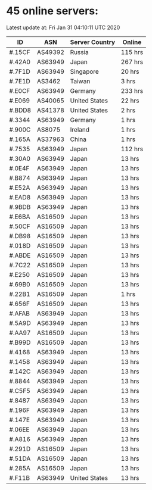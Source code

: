 # 45 online servers:

Latest update at: Fri Jan 31 04:10:11 UTC 2020

| ID | ASN | Server Country | Online |
| -- | --- | -------------- | ------ |
| #.15CF | AS49392 | Russia | 115 hrs |
| #.42A0 | AS63949 | Japan | 267 hrs |
| #.7F1D | AS63949 | Singapore | 20 hrs |
| #.7E1D | AS3462 | Taiwan | 3 hrs |
| #.E0CF | AS63949 | Germany | 233 hrs |
| #.E069 | AS40065 | United States | 22 hrs |
| #.BDD8 | AS41378 | United States | 2 hrs |
| #.3344 | AS63949 | Germany | 1 hrs |
| #.900C | AS8075 | Ireland | 1 hrs |
| #.165A | AS37963 | China | 1 hrs |
| #.7535 | AS63949 | Japan | 112 hrs |
| #.30A0 | AS63949 | Japan | 13 hrs |
| #.0E4F | AS63949 | Japan | 13 hrs |
| #.B874 | AS63949 | Japan | 13 hrs |
| #.E52A | AS63949 | Japan | 13 hrs |
| #.EAD8 | AS63949 | Japan | 13 hrs |
| #.9BDB | AS63949 | Japan | 13 hrs |
| #.E6BA | AS16509 | Japan | 13 hrs |
| #.50CF | AS16509 | Japan | 13 hrs |
| #.DB98 | AS16509 | Japan | 13 hrs |
| #.018D | AS16509 | Japan | 13 hrs |
| #.ABDE | AS16509 | Japan | 13 hrs |
| #.7C22 | AS16509 | Japan | 13 hrs |
| #.E250 | AS16509 | Japan | 13 hrs |
| #.69B0 | AS16509 | Japan | 13 hrs |
| #.22B1 | AS16509 | Japan | 1 hrs |
| #.656F | AS16509 | Japan | 13 hrs |
| #.AFAB | AS63949 | Japan | 13 hrs |
| #.5A9D | AS63949 | Japan | 13 hrs |
| #.AA97 | AS16509 | Japan | 13 hrs |
| #.B99D | AS16509 | Japan | 13 hrs |
| #.4168 | AS63949 | Japan | 13 hrs |
| #.1458 | AS63949 | Japan | 13 hrs |
| #.142C | AS63949 | Japan | 13 hrs |
| #.8844 | AS63949 | Japan | 13 hrs |
| #.C5F5 | AS63949 | Japan | 13 hrs |
| #.8487 | AS63949 | Japan | 13 hrs |
| #.196F | AS63949 | Japan | 13 hrs |
| #.147E | AS63949 | Japan | 13 hrs |
| #.06EE | AS63949 | Japan | 13 hrs |
| #.A816 | AS63949 | Japan | 13 hrs |
| #.291D | AS16509 | Japan | 13 hrs |
| #.51DA | AS16509 | Japan | 13 hrs |
| #.285A | AS16509 | Japan | 13 hrs |
| #.F11B | AS63949 | United States | 13 hrs |

